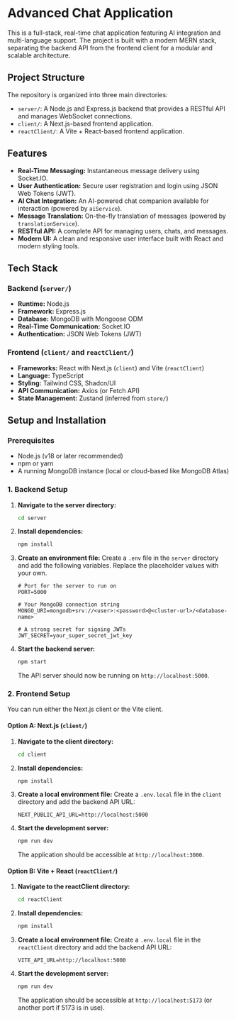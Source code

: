 # Advanced Chat Application

This is a full-stack, real-time chat application featuring AI integration and multi-language support. The project is built with a modern MERN stack, separating the backend API from the frontend client for a modular and scalable architecture.

## Project Structure

The repository is organized into three main directories:

-   `server/`: A Node.js and Express.js backend that provides a RESTful API and manages WebSocket connections.
-   `client/`: A Next.js-based frontend application.
-   `reactClient/`: A Vite + React-based frontend application.

## Features

-   **Real-Time Messaging:** Instantaneous message delivery using Socket.IO.
-   **User Authentication:** Secure user registration and login using JSON Web Tokens (JWT).
-   **AI Chat Integration:** An AI-powered chat companion available for interaction (powered by `aiService`).
-   **Message Translation:** On-the-fly translation of messages (powered by `translationService`).
-   **RESTful API:** A complete API for managing users, chats, and messages.
-   **Modern UI:** A clean and responsive user interface built with React and modern styling tools.

## Tech Stack

### Backend (`server/`)

-   **Runtime:** Node.js
-   **Framework:** Express.js
-   **Database:** MongoDB with Mongoose ODM
-   **Real-Time Communication:** Socket.IO
-   **Authentication:** JSON Web Tokens (JWT)

### Frontend (`client/` and `reactClient/`)

-   **Frameworks:** React with Next.js (`client`) and Vite (`reactClient`)
-   **Language:** TypeScript
-   **Styling:** Tailwind CSS, Shadcn/UI
-   **API Communication:** Axios (or Fetch API)
-   **State Management:** Zustand (inferred from `store/`)

## Setup and Installation

### Prerequisites

-   Node.js (v18 or later recommended)
-   npm or yarn
-   A running MongoDB instance (local or cloud-based like MongoDB Atlas)

### 1. Backend Setup

1.  **Navigate to the server directory:**
    ```bash
    cd server
    ```

2.  **Install dependencies:**
    ```bash
    npm install
    ```

3.  **Create an environment file:**
    Create a `.env` file in the `server` directory and add the following variables. Replace the placeholder values with your own.

    ```env
    # Port for the server to run on
    PORT=5000

    # Your MongoDB connection string
    MONGO_URI=mongodb+srv://<user>:<password>@<cluster-url>/<database-name>

    # A strong secret for signing JWTs
    JWT_SECRET=your_super_secret_jwt_key
    ```

4.  **Start the backend server:**
    ```bash
    npm start
    ```
    The API server should now be running on `http://localhost:5000`.

### 2. Frontend Setup

You can run either the Next.js client or the Vite client.

#### Option A: Next.js (`client/`)

1.  **Navigate to the client directory:**
    ```bash
    cd client
    ```

2.  **Install dependencies:**
    ```bash
    npm install
    ```

3.  **Create a local environment file:**
    Create a `.env.local` file in the `client` directory and add the backend API URL:
    ```env
    NEXT_PUBLIC_API_URL=http://localhost:5000
    ```

4.  **Start the development server:**
    ```bash
    npm run dev
    ```
    The application should be accessible at `http://localhost:3000`.

#### Option B: Vite + React (`reactClient/`)

1.  **Navigate to the reactClient directory:**
    ```bash
    cd reactClient
    ```

2.  **Install dependencies:**
    ```bash
    npm install
    ```

3.  **Create a local environment file:**
    Create a `.env.local` file in the `reactClient` directory and add the backend API URL:
    ```env
    VITE_API_URL=http://localhost:5000
    ```

4.  **Start the development server:**
    ```bash
    npm run dev
    ```
    The application should be accessible at `http://localhost:5173` (or another port if 5173 is in use).
